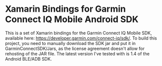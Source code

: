 # Xamarin Bindings for Garmin Connect IQ Mobile Android SDK

This is a set of Xamarin bindings for the Garmin Connect IQ Mobile SDK, available here: https://developer.garmin.com/connect-iq/sdk/. To build this project, you need to manually download the SDK jar and put it in GarminConnectSDK/Jars, as the license agreement doesn't allow for rehosting of the JAR file. The latest version I've tested with is 1.4 of the Android BLE/ADB SDK.
